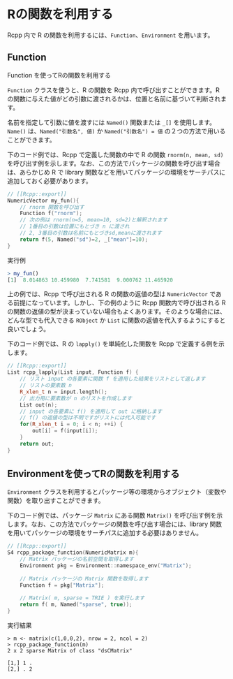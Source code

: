 # Rの関数を利用する

Rcpp 内で R の関数を利用するには、`Function`、`Environment` を用います。


## Function

Function を使ってRの関数を利用する

`Function` クラスを使うと、R の関数を Rcpp 内で呼び出すことができます。R の関数に与えた値がどの引数に渡されるかは、位置と名前に基づいて判断されます。

名前を指定して引数に値を渡すには `Named()` 関数または `_[]` を使用します。`Name()` は、`Named("引数名", 値)` か `Named("引数名") = 値` の２つの方法で用いることができます。

下のコード例では、Rcpp で定義した関数の中で R の関数 `rnorm(n, mean, sd)` を呼び出す例を示します。なお、この方法でパッケージの関数を呼び出す場合は、あらかじめ R で library 関数などを用いてパッケージの環境をサーチパスに追加しておく必要があります。

```cpp
// [[Rcpp::export]]
NumericVector my_fun(){
    // rnorm 関数を呼び出す
    Function f("rnorm");   
    // 次の例は rnorm(n=5, mean=10, sd=2)と解釈されます
    // 1番目の引数は位置にもとづき n に渡され
    // 2, 3番目の引数は名前にもとづきsd,meanに渡されます
    return f(5, Named("sd")=2, _["mean"]=10);
}
```

実行例

```r
> my_fun()
[1]  8.014863 10.459980  7.741581  9.000762 11.465920
```

上の例では、Rcpp で呼び出される R の関数の返値の型は `NumericVector` である前提になっています。しかし、下の例のように Rcpp 関数内で呼び出される R の関数の返値の型が決まっていない場合もよくあります。そのような場合には、どんな型でも代入できる `RObject` か `List` に関数の返値を代入するようにすると良いでしょう。

下のコード例では、R の `lapply()` を単純化した関数を Rcpp で定義する例を示します。

```cpp
// [[Rcpp::export]]
List rcpp_lapply(List input, Function f) {
    // リスト input の各要素に関数 f を適用した結果をリストとして返します
    // リストの要素数 n
    R_xlen_t n = input.length();
    // 出力用に要素数が n のリストを作成します
    List out(n);
    // input の各要素に f() を適用して out に格納します
    // f() の返値の型は不明ですがリストには代入可能です
    for(R_xlen_t i = 0; i < n; ++i) {
        out[i] = f(input[i]);
    }
    return out;
}
```


## Environmentを使ってRの関数を利用する

`Environment` クラスを利用するとパッケージ等の環境からオブジェクト（変数や関数）を取り出すことができます。

下のコード例では、パッケージ `Matrix` にある関数 `Matrix()` を呼び出す例を示します。なお、この方法でパッケージの関数を呼び出す場合には、library 関数を用いてパッケージの環境をサーチパスに追加する必要はありません。

```cpp
// [[Rcpp::export]]
S4 rcpp_package_function(NumericMatrix m){
    // Matrix パッケージの名前空間を取得します
    Environment pkg = Environment::namespace_env("Matrix");
    
    // Matrix パッケージの Matrix 関数を取得します
    Function f = pkg["Matrix"];
    
    // Matrix( m, sparse = TRIE ) を実行します
    return f( m, Named("sparse", true));
}
```

実行結果

```
> m <- matrix(c(1,0,0,2), nrow = 2, ncol = 2)
> rcpp_package_function(m)
2 x 2 sparse Matrix of class "dsCMatrix"
        
[1,] 1 .
[2,] . 2
```


